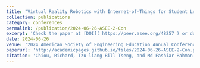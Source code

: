 ```yaml
---
title: "Virtual Reality Robotics with Internet-of-Things for Student Learning on Industrial Robotics and Automation in Manufacturing"
collection: publications
category: conferences
permalink: /publication/2024-06-26-ASEE-2-Con
excerpt: 'Check the paper at [DOI]( https://peer.asee.org/48257 ) or download from below.'
date: 2024-06-26
venue: '2024 American Society of Engineering Education Annual Conference and Exposition'
paperurl: 'http://academicpages.github.io/files/2024-06-26-ASEE-2-Con.pdf'
citation: 'Chiou, Richard, Tzu-liang Bill Tseng, and Md Fashiar Rahman. "Virtual Reality Robotics with Internet-of-Things for Student Learning on Industrial Robotics and Automation in Manufacturing." In 2024 ASEE Annual Conference & Exposition. 2024.'
---
```


